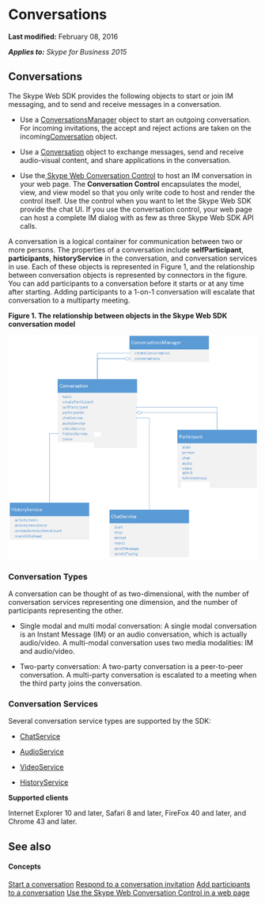 
# Conversations

 **Last modified:** February 08, 2016

 _**Applies to:** Skype for Business 2015_

## Conversations

The Skype Web SDK provides the following objects to start or join IM messaging, and to send and receive messages in a conversation.


- Use a [ConversationsManager](http://technet.microsoft.com/library/b412eed4-1cbe-4471-ae3d-c4f38a8f7284%28Office.14%29.aspx) object to start an outgoing conversation. For incoming invitations, the accept and reject actions are taken on the incoming[Conversation](http://technet.microsoft.com/library/0c5a6d3a-d3cb-40c0-96f3-0d42c36af4a8%28Office.14%29.aspx) object.
    
- Use a [Conversation](http://technet.microsoft.com/library/0c5a6d3a-d3cb-40c0-96f3-0d42c36af4a8%28Office.14%29.aspx) object to exchange messages, send and receive audio-visual content, and share applications in the conversation.
    
- Use the[ Skype Web Conversation Control](c86e284d-b1e3-45b1-81b4-66215b41e3a4.md) to host an IM conversation in your web page. The **Conversation Control** encapsulates the model, view, and view model so that you only write code to host and render the control itself. Use the control when you want to let the Skype Web SDK provide the chat UI. If you use the conversation control, your web page can host a complete IM dialog with as few as three Skype Web SDK API calls.
    
A conversation is a logical container for communication between two or more persons. The properties of a conversation include  **selfParticipant**, **participants**, **historyService** in the conversation, and conversation services in use. Each of these objects is represented in Figure 1, and the relationship between conversation objects is represented by connectors in the figure. You can add participants to a conversation before it starts or at any time after starting. Adding participants to a 1-on-1 conversation will escalate that conversation to a multiparty meeting.


**Figure 1. The relationship between objects in the Skype Web SDK conversation model**

![SkypeWebSDK_ConvObjects](images/7bb0af54-be7a-4c3b-a41c-516b8e7bcd04.png)
### Conversation Types

A conversation can be thought of as two-dimensional, with the number of conversation services representing one dimension, and the number of participants representing the other.


- Single modal and multi modal conversation: A single modal conversation is an Instant Message (IM) or an audio conversation, which is actually audio/video. A multi-modal conversation uses two media modalities: IM and audio/video.
    
- Two-party conversation: A two-party conversation is a peer-to-peer conversation. A multi-party conversation is escalated to a meeting when the third party joins the conversation.
    

### Conversation Services

Several conversation service types are supported by the SDK:


- [ChatService](http://technet.microsoft.com/library/738a2869-3d8e-4901-b666-348c204f5195%28Office.14%29.aspx)
    
- [AudioService](http://technet.microsoft.com/library/7a070090-351b-4ab2-a157-f667b5afb7e1%28Office.14%29.aspx)
    
- [VideoService](http://technet.microsoft.com/library/7b1dc369-0680-4263-b625-14bca72cb2fa%28Office.14%29.aspx)
    
- [HistoryService](http://technet.microsoft.com/library/920d4b6d-4001-49a4-b4bb-6e5c4e9a85a3%28Office.14%29.aspx)
    
 **Supported clients**

Internet Explorer 10 and later, Safari 8 and later, FireFox 40 and later, and Chrome 43 and later.


## See also


#### Concepts


[Start a conversation](e2d090ac-0204-4710-9bd1-db51d003c886.md)
[Respond to a conversation invitation](e54cc0c9-6e2f-4d4c-9298-70fefa393071.md)
[Add participants to a conversation](2934b380-11bf-4901-bd4f-5771d21298ed.md)
[Use the Skype Web Conversation Control in a web page](c86e284d-b1e3-45b1-81b4-66215b41e3a4.md)
